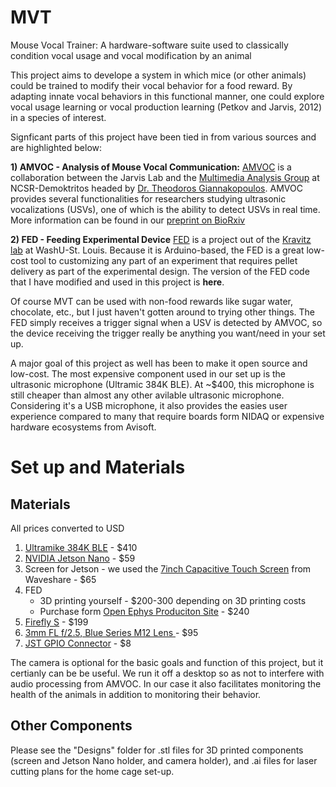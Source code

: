 # MVT
Mouse Vocal  Trainer: A hardware-software suite used to classically condition vocal usage and vocal modification by an animal

This project aims to develope a system in which mice (or other animals) could be trained to modify their vocal behavior for a food reward. By adapting innate vocal behaviors in this functional manner, one could explore vocal usage learning or vocal production learning (Petkov and Jarvis, 2012) in a species of interest.

Signficant parts of this project have been tied in from various sources and are highlighted below:

**1) AMVOC - Analysis of Mouse Vocal Communication:**
[AMVOC]((https://github.com/tyiannak/amvoc)) is a collaboration between the Jarvis Lab and the [Multimedia Analysis Group](https://labs-repos.iit.demokritos.gr/MagCIL/about.html) at NCSR-Demoktritos headed by [Dr. Theodoros Giannakopoulos](https://tyiannak.github.io/). AMVOC provides several functionalities for researchers studying ultrasonic vocalizations (USVs), one of which is the ability to detect USVs in real time. More information can be found in our [preprint on BioRxiv](https://www.biorxiv.org/content/10.1101/2021.08.13.456283v1)

**2) FED - Feeding Experimental Device**
[FED](https://github.com/KravitzLabDevices/FED3) is a project out of the [Kravitz lab](https://kravitzlab.com/) at WashU-St. Louis. Because it is Arduino-based, the FED is a great low-cost tool to customizing any part of an experiment that requires pellet delivery as part of the experimental design. The version of the FED code that I have modified and used in this project is **here**.

Of course MVT can be used with non-food rewards like sugar  water, chocolate, etc., but I just haven't gotten around to trying other things. The FED simply receives a trigger signal when a USV is detected by AMVOC, so the device receiving the trigger really be anything you want/need in your set up.

A major goal of this project as well has been to make it open source and low-cost. The most expensive component used in our set up is the ultrasonic microphone (Ultramic 384K BLE). At ~$400, this microphone is still cheaper than almost any other avilable ultrasonic microphone. Considering it's a USB microphone, it also provides the easies user experience compared to many that require boards form NIDAQ or expensive hardware ecosystems from Avisoft.

# Set up and Materials

## Materials
All prices converted to USD
1) [Ultramike 384K BLE](https://www.dodotronic.com/product/ultramic-384k-ble/?v=2a47ad90f2ae) - $410
2) [NVIDIA Jetson Nano](https://www.amazon.com/dp/B08J157LHH) - $59
3) Screen for Jetson - we used the [7inch Capacitive Touch Screen](https://www.amazon.com/7inch-HDMI-LCD-Capacitive-Screen/dp/B07P8P3X6M/ref=pd_di_sccai_2/130-9375513-5800917?pd_rd_i=B07P8P3X6M&pd_rd_r=5dda8150-b824-4b5c-9f74-b6f0819ddfc6&pd_rd_w=3ov4w&pd_rd_wg=AmbDO&pf_rd_p=c9443270-b914-4430-a90b-72e3e7e784e0&pf_rd_r=CYZQF73J3FGMV857Y7KJ&psc=1) from Waveshare - $65
4) FED
   - 3D printing yourself - $200-300 depending on 3D printing costs
   - Purchase form [Open Ephys Produciton Site](https://open-ephys.org/fed3/fed3) - $240
5) [Firefly S](https://www.flir.com/products/firefly-s/?model=FFY-U3-16S2C-S) - $199
6) [3mm FL f/2.5, Blue Series M12 Lens ](https://www.edmundoptics.com/p/3mm-fl-f25-blue-series-m12-mu-videotrade-imaging-lens/31866/) - $95
7) [JST GPIO Connector](https://www.flir.com/products/jst-gpio-connector-for-firefly-s-dl-and-bfs-bd/) - $8

The camera is optional for the basic goals and function of this project, but it certianly can be be useful. We run it off a desktop so as not to interfere with audio processing from AMVOC. In our case it also facilitates monitoring the health of the animals in addition to monitoring their behavior.

## Other Components
Please see the "Designs" folder for .stl files for 3D printed components (screen and Jetson Nano holder, and camera holder), and .ai files for laser cutting plans for the home cage set-up.
